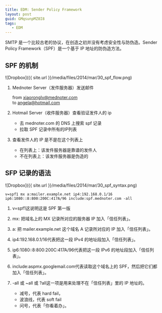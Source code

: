 ```yaml
---
title: EDM: Sender Policy Framework
layout: post
guid: GMqsunpMZ8I8
tags:
   - EDM
---
```


SMTP 是一个比较古老的协议，在创造之初并没有考虑安全性与防伪造。Sender Policy Framework（SPF）是一个基于 IP 地址的防伪造方法。

## SPF 的机制

![Dropbox]({{ site.url }}/media/files/2014/mar/30_spf_flow.png)

1. Mednoter Server（发件服务器）发送邮件 
    
    from xiaoronglv@mednoter.com  
    to  angela@hotmail.com
    
2. Hotmail Server（收件服务器）查看验证发件人的 ip

    * 去 mednoter.com 的  DNS 上搜索 spf 记录
    * 拉取 SPF 记录中所有的IP列表 
    
3. 查看发件人的 IP 是不是在这个列表上
    
    * 在列表上：该发件服务器是靠谱的发件人
    * 不在列表上：该发件服务器是伪造的
    
## SFP 记录的语法

![Dropbox]({{ site.url }}/media/files/2014/mar/30_spf_syntax.png)

    v=spf1 mx a:mailer.example.net ip4:192.168.0.1/16 ip6:1080::8:800:200C:417A/96 include:spf.mednoter.com -all
    
1. v=spf1这说明这是 SPF 第一版

2. mx: 把域名上的 MX 记录所对应的服务器 IP 加入「信任列表」。

3. a: 把 mailer.example.net 这个域名 A 记录所对应的 IP 加入「信任列表」。

4. ip4:192.168.0.1/16代表把这一段 IPv4 的地址段加入「信任列表」。

5. ip6:1080::8:800:200C:417A/96代表把这一段 IPv6 的地址段加入「信任列表」。

6. include:aspmx.googlemail.com代表读取这个域名上的 SPF，然后把它们都加入「信任列表」。

7. -all 或 ~all 或 ?all这一项是用来处理不在「信任列表」里的 IP 地址的。

    * 减号，代表 hard fail，
    * 波浪线，代表 soft fail
    * 问号，代表「你看着办」。


